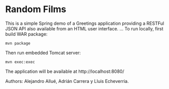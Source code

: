 # Random Films

This is a simple Spring demo of a Greetings application providing a RESTFul JSON API also available from an HTML user interface.
...
To run locally, first build WAR package:

`mvn package`

Then run embedded Tomcat server:

`mvn exec:exec`

The application will be available at http://localhost:8080/

Authors: Alejandro Allué, Adrián Carrera y Lluis Echeverria.
